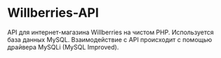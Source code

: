 # Willberries-API
API для интернет-магазина Willberries на чистом PHP. Используется база данных MySQL. Взаимодействие с API происходит с помощью драйвера MySQLi (MySQL Improved).

